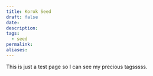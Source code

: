 ```yaml
---
title: Korok Seed
draft: false
date:
description: 
tags:
  - seed
permalink: 
aliases: 
---
```

 
This is just a test page so I can see my precious tagsssss.

